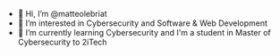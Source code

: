 - 👋 Hi, I’m @matteolebriat
- 👀 I’m interested in Cybersecurity and Software & Web Development
- 🌱 I’m currently learning Cybersecurity and I'm a student in Master of Cybersecurity to 2iTech

<!---
matteolebriat/matteolebriat is a ✨ special ✨ repository because its `README.md` (this file) appears on your GitHub profile.
You can click the Preview link to take a look at your changes.
--->
